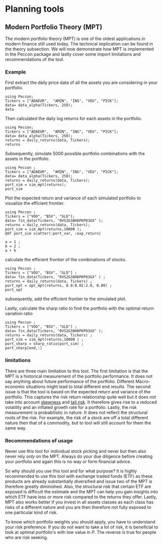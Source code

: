 # Planning tools
## Modern Portfolio Theory (MPT) 
The modern portfolio theory (MPT) is one of the oldest applications in modern finance still used today. The technical implication can be found in the theory subsection.  We will now demonstrate how MPT is implemented in the Peccon package and lastly cover some import limitations and recommendations of the tool. 
### Example 

First extract the daily price data of all the assets you are considering in your portfolio. 
```@repl
using Peccon;
Tickers = ["ADAEUR",  "AMZN", "ING", "VEU", "PICK"];
data= data_alpha(Tickers, 250);
data

``` 

Then calculated the daily log returns for each assets in the portfolio. 


```@repl
using Peccon;
Tickers = ["ADAEUR",  "AMZN", "ING", "VEU", "PICK"];
data= data_alpha(Tickers, 250);
returns = daily_returns(data, Tickers);
returns
```

Subsequently, simulate 5000 possible portfolio combinations with the assets in the portfolio. 
```@repl
using Peccon ; 
Tickers = ["ADAEUR",  "AMZN", "ING", "VEU", "PICK"]; 
data= data_alpha(Tickers, 250); 
returns = daily_returns(data, Tickers);
port_sim = sim_mpt(returns);
port_sim

```

Plot the expected return and variance of each simulated portfolio to visualize the efficient frontier.  
```@repl
using Peccon ; 
Tickers = ["VOO", "BSV", "GLD"]; 
data= fin_data(Tickers, "0VS2G38H6PKP03GX" ); 
returns = daily_returns(data, Tickers); 
port_sim = sim_mpt(returns,10000 );
@df port_sim scatter(:port_var, :exp_return)
```
```jldoctest
a = 1 ; 
b = 2 ; 
a + b
```

calculate the efficient frontier of the combinations of stocks. 

```jldoctest
using Peccon ; 
Tickers = ["VOO", "BSV", "GLD"] ; 
data= fin_data(Tickers, "0VS2G38H6PKP03GX" ) ; 
returns = daily_returns(data, Tickers) ; 
port_opt = opt_mpt(returns, 0.0:0.02:2.0, 0.00) ; 
port_opt
```
subsequently, add the efficient frontier to the simulated plot. 

Lastly, calculate the sharp ratio to find the portfolio with the optimal  return variation ratio 

```jldoctest
using Peccon ; 
Tickers = ["VOO", "BSV", "GLD"] ; 
data= fin_data(Tickers, "0VS2G38H6PKP03GX" ); 
returns = daily_returns(data, Tickers) ; 
port_sim = sim_mpt(returns,10000 ) ; 
port_sharp = sharp_ratio(port_sim) ; 
port_sharp[end,:]

```

### limitations 

There are three main limitation to this tool. The first limitation is that the MPT is a historical measurement of the portfolio performance. It does not say anything about future performance of the portfolio. Different Macro-economic situations might lead to total different end results. The second issue is that the tool is based on the expected return and variance of the portfolio. This captures the risk return relationship quite well but it does not take into account [skewness](https://en.wikipedia.org/wiki/Skewness) and [tail risk](https://en.wikipedia.org/wiki/Tail_risk). It therefore gives rise to a reduced volatility and an inflated growth rate for a portfolio. Lastly, the risk measurement is probabilistic in nature. It does not reflect the structural roots of the risk. For example, the risk of a stock are off a total different nature then that of a commodity, but to tool will still account for them the same way. 


### Recommendations of usage 
Never use this tool for individual stock picking and never but then also never rely *only* on the MPT. Always do your due diligence before creating your portfolio and again this is no way or form financial advice. 

So why should you use this tool and for what purpose? It is highly recommended to use this tool with exchange traded funds (ETF) as these products are already substantially diversified and issue two of the MPT is therefore greatly diminished. Also, the structural risk that certain ETF are exposed is difficult the estimate and the MPT can help you gain insights into which ETF have less or more risk compared to the returns they offer. Lastly, MPT also works better if you invest in all assets classes as each class has risks of a different nature and you are then therefore not fully exposed to one particular kind of risk. 

To know which portfolio weights you should apply, you have to understand your risk preference. If you do not want to take a lot of risk, it is beneficial to look at optimal portfolio's with low value in $P$. The reverse is true for people who are risk seeking. 
